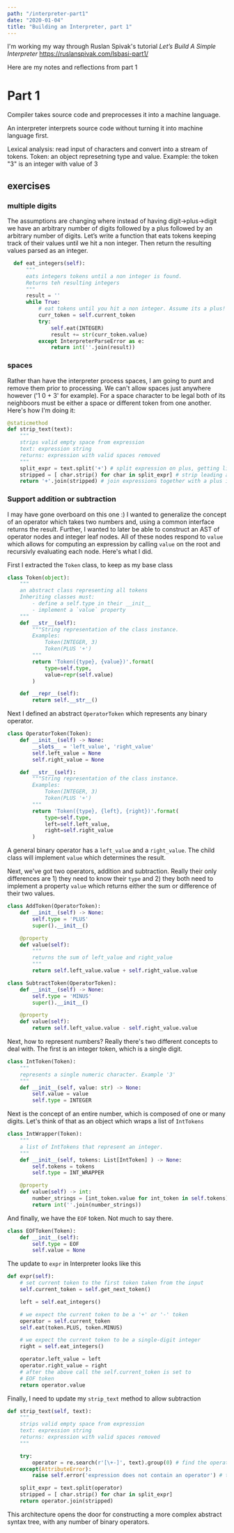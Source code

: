 ```yaml
---
path: "/interpreter-part1"
date: "2020-01-04"
title: "Building an Interpreter, part 1"
---
```



I'm working my way through Ruslan Spivak's tutorial _Let’s Build A Simple Interpreter_
https://ruslanspivak.com/lsbasi-part1/

Here are my notes and reflections from part 1

# Part 1

Compiler takes source code and preprocesses it into a machine language.

An interpreter interprets source code without turning it into machine language first. 

Lexical analysis: read input of characters and convert into a stream of tokens.
Token: an object represetning type and value. Example: the token "3" is an integer with value of 3

## exercises

### multiple digits

The assumptions are changing where instead of having digit->plus->digit we have an arbitrary number of digits followed by a plus followed by an arbitrary number of digits. Let’s write a function that eats tokens keeping track of their values until we hit a non integer. Then return the resulting values parsed as an integer. 

```python
  def eat_integers(self):
      """
      eats integers tokens until a non integer is found. 
      Returns teh resulting integers
      """
      result = ''
      while True:
          # eat tokens until you hit a non integer. Assume its a plus!
          curr_token = self.current_token
          try:
              self.eat(INTEGER)
              result += str(curr_token.value)
          except InterpreterParseError as e:
              return int(''.join(result))

```

### spaces

Rather than have the interpreter process spaces, I am going to punt and remove them prior to processing. We can't allow spaces just anywhere however ('1 0 + 3' for example). For a space character to be legal both of its neighboors must be either a space or different token from one another. Here's how I'm doing it:

```python
@staticmethod
def strip_text(text):
    """
    strips valid empty space from expression
    text: expression string
    returns: expression with valid spaces removed
    """
    split_expr = text.split('+') # split expression on plus, getting list of two expressions.
    stripped = [ char.strip() for char in split_expr] # strip leading and trailing white space
    return '+'.join(stripped) # join expressions together with a plus in the middle
```

### Support addition or subtraction

I may have gone overboard on this one :) I wanted to generalize the concept of an operator which takes two numbers and, using a common interface returns the result. Further, I wanted to later be able to construct an AST of operator nodes and integer leaf nodes. All of these nodes respond to `value` which allows for computing an expression by calling `value` on the root and recursivly evaluating each node. Here's what I did.

First I extracted the `Token` class, to keep as my base class

```python
class Token(object):
    """
    an abstract class representing all tokens
    Inheriting classes must:
        - define a self.type in their __init__
        - implement a `value` property
    """
    def __str__(self):
        """String representation of the class instance.
        Examples:
            Token(INTEGER, 3)
            Token(PLUS '+')
        """
        return 'Token({type}, {value})'.format(
            type=self.type,
            value=repr(self.value)
        )

    def __repr__(self):
        return self.__str__()
```

Next I defined an abstract `OperatorToken` which represents any binary operator.

```python
class OperatorToken(Token):
    def __init__(self) -> None:
        __slots__ = 'left_value', 'right_value'
        self.left_value = None
        self.right_value = None

    def __str__(self):
        """String representation of the class instance.
        Examples:
            Token(INTEGER, 3)
            Token(PLUS '+')
        """
        return 'Token({type}, {left}, {right})'.format(
            type=self.type,
            left=self.left_value,
            right=self.right_value
        )
```

A general binary operator has a `left_value` and a `right_value`. The child class will implement `value` which determines the result.

Next, we've got two operators, addition and subtraction. Really their only differences are 1) they need to know their `type` and 2) they both need to implement a property `value` which returns either the sum or difference of their two values.

```python
class AddToken(OperatorToken):
    def __init__(self) -> None:
        self.type = 'PLUS'
        super().__init__()

    @property
    def value(self):
        """
        returns the sum of left_value and right_value
        """
        return self.left_value.value + self.right_value.value

class SubtractToken(OperatorToken):
    def __init__(self) -> None:
        self.type = 'MINUS'
        super().__init__()

    @property
    def value(self):
        return self.left_value.value - self.right_value.value
```

Next, how to represent numbers? Really there's two different concepts to deal with. The first is an integer token, which is a single digit.

```py
class IntToken(Token):
    """
    represents a single numeric character. Example '3'
    """
    def __init__(self, value: str) -> None:
        self.value = value
        self.type = INTEGER
```

Next is the concept of an entire number, which is composed of one or many digits. Let's think of that as an object which wraps a list of `IntTokens`

```py
class IntWrapper(Token):
    """
    a list of IntTokens that represent an integer.
    """
    def __init__(self, tokens: List[IntToken] ) -> None:
        self.tokens = tokens
        self.type = INT_WRAPPER

    @property
    def value(self) -> int:
        number_strings = [int_token.value for int_token in self.tokens]
        return int(''.join(number_strings))
```

And finally, we have the `EOF` token. Not much to say there.

```py
class EOFToken(Token):
    def __init__(self):
        self.type = EOF
        self.value = None
```

The update to `expr` in Interpreter looks like this

```py
def expr(self):
    # set current token to the first token taken from the input
    self.current_token = self.get_next_token()

    left = self.eat_integers()

    # we expect the current token to be a '+' or '-' token
    operator = self.current_token
    self.eat(token.PLUS, token.MINUS)

    # we expect the current token to be a single-digit integer
    right = self.eat_integers()

    operator.left_value = left
    operator.right_value = right
    # after the above call the self.current_token is set to
    # EOF token
    return operator.value
```

Finally, I need to update my `strip_text` method to allow subtraction

```py
def strip_text(self, text):
    """
    strips valid empty space from expression
    text: expression string
    returns: expression with valid spaces removed
    """

    try:
        operator = re.search(r'[\+-]', text).group(0) # find the operator, either a + or -
    except(AttributeError):
        raise self.error('expression does not contain an operator') # this error means neither operator was found. Throw our custom exception

    split_expr = text.split(operator)
    stripped = [ char.strip() for char in split_expr]
    return operator.join(stripped)
```

This architecture opens the door for constructing a more complex abstract syntax tree, with any number of binary operators.